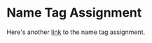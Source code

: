 # Name Tag Assignment

Here's another <a href="https://sformichella.github.io/lab-02a-name-tag/" target="_blank">link</a> to the name tag assignment.